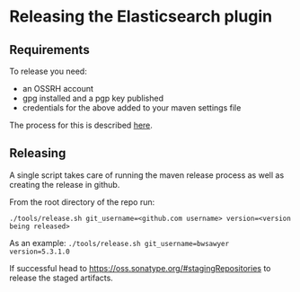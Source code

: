 Releasing the Elasticsearch plugin
==================================

## Requirements

To release you need:
- an OSSRH account
- gpg installed and a pgp key published
- credentials for the above added to your maven settings file

The process for this is described [here](https://git.basistech.net/raas/rosapi1.5/blob/master/doc/release-binding.md#request-access-to-ossrh-if-not-already-done).

## Releasing

A single script takes care of running the maven release process as well as creating the release in github.

From the root directory of the repo run:

`./tools/release.sh git_username=<github.com username> version=<version being released>`

As an example:
`./tools/release.sh git_username=bwsawyer version=5.3.1.0`

If successful head to https://oss.sonatype.org/#stagingRepositories to release the staged artifacts.